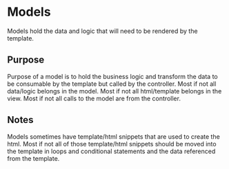 Models
====
Models hold the data and logic that will need to be rendered by the template.

Purpose
----
Purpose of a model is to hold the business logic and transform the data to be consumable by the template but called by the controller.
Most if not all data/logic belongs in the model.
Most if not all html/template belongs in the view.
Most if not all calls to the model are from the controller.

Notes
----
Models sometimes have template/html snippets that are used to create the html.
Most if not all of those template/html snippets should be moved into the template in loops and conditional statements and the data referenced from the template.